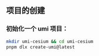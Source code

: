 ## 项目的创建

### 初始化一个 umi 项目：

```bash
mkdir umi-cesium && cd umi-cesium
pnpm dlx create-umi@latest
```

